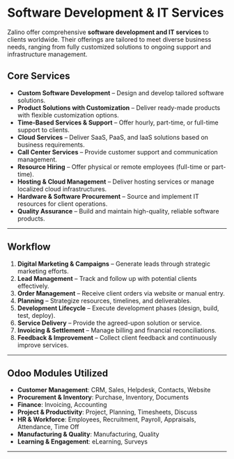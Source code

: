 
# Software Development & IT Services

Zalino offer comprehensive **software development and IT services** to clients worldwide. Their offerings are tailored to meet diverse business needs, ranging from fully customized solutions to ongoing support and infrastructure management.  

## Core Services

- **Custom Software Development** – Design and develop tailored software solutions.  
- **Product Solutions with Customization** – Deliver ready-made products with flexible customization options.  
- **Time-Based Services & Support** – Offer hourly, part-time, or full-time support to clients.  
- **Cloud Services** – Deliver SaaS, PaaS, and IaaS solutions based on business requirements.  
- **Call Center Services** – Provide customer support and communication management.  
- **Resource Hiring** – Offer physical or remote employees (full-time or part-time).  
- **Hosting & Cloud Management** – Deliver hosting services or manage localized cloud infrastructures.  
- **Hardware & Software Procurement** – Source and implement IT resources for client operations.  
- **Quality Assurance** – Build and maintain high-quality, reliable software products.  

---

## Workflow

1. **Digital Marketing & Campaigns** – Generate leads through strategic marketing efforts.  
2. **Lead Management** – Track and follow up with potential clients effectively.  
3. **Order Management** – Receive client orders via website or manual entry.  
4. **Planning** – Strategize resources, timelines, and deliverables.  
5. **Development Lifecycle** – Execute development phases (design, build, test, deploy).  
6. **Service Delivery** – Provide the agreed-upon solution or service.  
7. **Invoicing & Settlement** – Manage billing and financial reconciliations.  
8. **Feedback & Improvement** – Collect client feedback and continuously improve services.  

---

## Odoo Modules Utilized

- **Customer Management**: CRM, Sales, Helpdesk, Contacts, Website  
- **Procurement & Inventory**: Purchase, Inventory, Documents  
- **Finance**: Invoicing, Accounting  
- **Project & Productivity**: Project, Planning, Timesheets, Discuss  
- **HR & Workforce**: Employees, Recruitment, Payroll, Appraisals, Attendance, Time Off  
- **Manufacturing & Quality**: Manufacturing, Quality  
- **Learning & Engagement**: eLearning, Surveys  

---